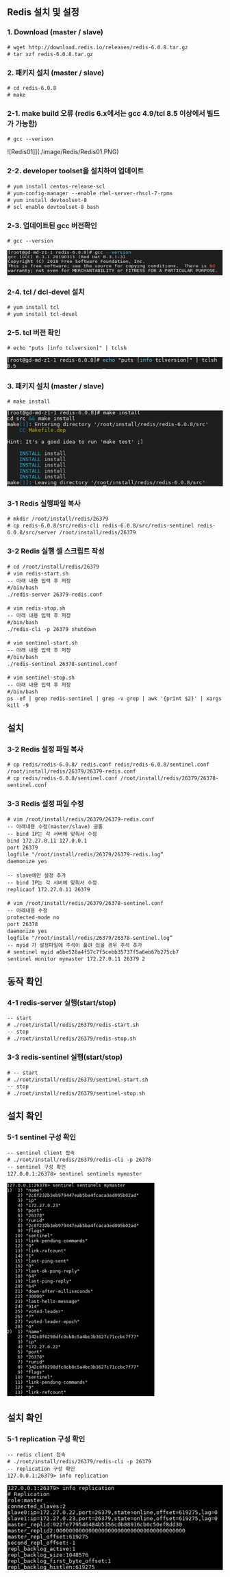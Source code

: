 ## Redis 설치 및 설정

### 1. Download (master / slave)
```
# wget http://download.redis.io/releases/redis-6.0.8.tar.gz
# tar xzf redis-6.0.8.tar.gz
```
### 2. 패키지 설치 (master / slave)
```
# cd redis-6.0.8
# make
```
### 2-1. make build 오류 (redis 6.x에서는 gcc 4.9/tcl 8.5 이상에서 빌드가 가능함)
```
# gcc --verison
```
![Redis01]](./image/Redis/Redis01.PNG)
### 2-2. developer toolset을 설치하여 업데이트
```
# yum install centos-release-scl
# yum-config-manager --enable rhel-server-rhscl-7-rpms
# yum install devtoolset-8
# scl enable devtoolset-8 bash
```
### 2-3. 업데이트된 gcc 버전확인
```
# gcc --version
```
![Redis02](./image/Redis/Redis02.PNG)

### 2-4. tcl / dcl-devel 설치
```
# yum install tcl
# yum install tcl-devel
```
### 2-5. tcl 버전 확인
```
# echo "puts [info tclversion]" | tclsh
```
![Redis03](./image/Redis/Redis03.PNG)

### 3. 패키지 설치 (master / slave)
```
# make install
```
![Redis04](./image/Redis/Redis04.PNG)


### 3-1 Redis 실행파일 복사
```
# mkdir /root/install/redis/26379
# cp redis-6.0.8/src/redis-cli redis-6.0.8/src/redis-sentinel redis-6.0.8/src/server /root/install/redis/26379
```
### 3-2 Redis 실행 셀 스크립트 작성
```
# cd /root/install/redis/26379
# vim redis-start.sh
-- 아래 내용 입력 후 저장
#/bin/bash
./redis-server 26379-redis.conf

# vim redis-stop.sh
-- 아래 내용 입력 후 저장
#/bin/bash
./redis-cli -p 26379 shutdown

# vim sentinel-start.sh
-- 아래 내용 입력 후 저장
#/bin/bash
./redis-sentinel 26378-sentinel.conf

# vim sentinel-stop.sh
-- 아래 내용 입력 후 저장
#/bin/bash
ps -ef | grep redis-sentinel | grep -v grep | awk '{print $2}' | xargs kill -9

```


## 설치

### 3-2 Redis 설정 파일 복사
```
# cp redis/redis-6.0.8/ redis.conf redis/redis-6.0.8/sentinel.conf /root/install/redis/26379/26379-redis.conf
# cp redis/redis-6.0.8/sentinel.conf /root/install/redis/26379/26378-sentinel.conf
```

### 3-3 Redis 설정 파일 수정
```
# vim /root/install/redis/26379/26379-redis.conf
-- 아래내용 수정(master/slave) 공통
-- bind IP는 각 서버에 맞춰서 수정
bind 172.27.0.11 127.0.0.1
port 26379
logfile "/root/install/redis/26379/26379-redis.log“
daemonize yes

-- slave에만 설정 추가
-- bind IP는 각 서버에 맞춰서 수정
replicaof 172.27.0.11 26379

# vim /root/install/redis/26379/26378-sentinel.conf
-- 아래내용 수정
protected-mode no
port 26378
daemonize yes
logfile "/root/install/redis/26379/26378-sentinel.log“
-- myid 가 설정파일에 주석이 풀려 있을 경우 주석 추가
# sentinel myid a6be528a4f57c7f5cebb35737f5a6eb67b275cb7
sentinel monitor mymaster 172.27.0.11 26379 2
```

## 동작 확인

### 4-1 redis-server 실행(start/stop)
```
-- start
# ./root/install/redis/26379/redis-start.sh
-- stop
# ./root/install/redis/26379/redis-stop.sh
```

### 3-3 redis-sentinel 실행(start/stop)
```
# -- start
# ./root/install/redis/26379/sentinel-start.sh
-- stop
# ./root/install/redis/26379/sentinel-stop.sh
```

## 설치 확인

### 5-1 sentinel 구성 확인
```
-- sentinel client 접속
# ./root/install/redis/26379/redis-cli -p 26378
-- sentinel 구성 확인
127.0.0.1:26378> sentinel sentinels mymaster
```
![Redis05](./image/Redis/Redis05.PNG)

## 설치 확인

### 5-1 replication 구성 확인
```
-- redis client 접속
# ./root/install/redis/26379/redis-cli -p 26379
-- replication 구성 확인
127.0.0.1:26379> info replication
```
![Redis06](./image/Redis/Redis06.PNG)


